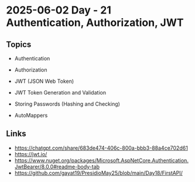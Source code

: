 # 2025-06-02    Day - 21 Authentication, Authorization, JWT

## Topics

- Authentication

- Authorization

- JWT (JSON Web Token)

- JWT Token Generation and Validation

- Storing Passwords (Hashing and Checking)

- AutoMappers

## Links
- https://chatgpt.com/share/683de474-406c-800a-bbb3-88a4ce702d61
- https://jwt.io/
- https://www.nuget.org/packages/Microsoft.AspNetCore.Authentication.JwtBearer/8.0.0#readme-body-tab
- https://github.com/gayat19/PresidioMay25/blob/main/Day18/FirstAPI/